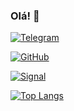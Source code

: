 
### Olá! 👋

[![Telegram](https://img.shields.io/badge/Telegram-2CA5E0?style=for-the-badge&logo=telegram&logoColor=white)](https://t.me/VonCallis)

[![GitHub](https://img.shields.io/badge/GitHub-100000?style=for-the-badge&logo=github&logoColor=white)](https://github.com/VonCallis)

[![Signal](https://img.shields.io/badge/Signal-%23039BE5.svg?&style=for-the-badge&logo=Signal&logoColor=white)](https://signal.group/#CjQKIL7N_K8jZyGD1sgjUuK-p2xu5wdld9QQSvN1QYjxsMYnEhAFNZiCQGxG7RIuB4kV2FH8)

[![Top Langs](https://github-readme-stats.vercel.app/api/top-langs/?username=VonCallis&layout=compact)](https://github.com/anuraghazra/github-readme-stats)
